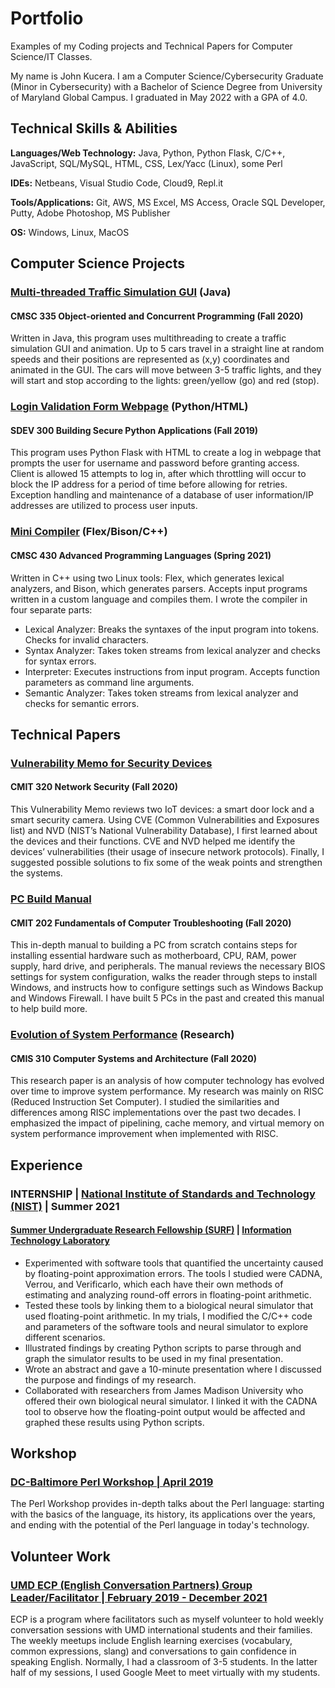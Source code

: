 # Portfolio
Examples of my Coding projects and Technical Papers for Computer Science/IT Classes.

My name is John Kucera. I am a Computer Science/Cybersecurity Graduate (Minor in Cybersecurity) with a Bachelor of Science Degree from University of Maryland Global Campus. I graduated in May 2022 with a GPA of 4.0.

## Technical Skills & Abilities

**Languages/Web Technology:**
Java, Python, Python Flask, C/C++, JavaScript, SQL/MySQL, HTML, CSS, Lex/Yacc (Linux), some Perl

**IDEs:**
Netbeans, Visual Studio Code, Cloud9, Repl.it

**Tools/Applications:**
Git, AWS, MS Excel, MS Access, Oracle SQL Developer, Putty, Adobe Photoshop, MS Publisher

**OS:**
Windows, Linux, MacOS

## Computer Science Projects

### [Multi-threaded Traffic Simulation GUI](./Multi-threadedTrafficSimulationGUI) (Java)
#### CMSC 335 Object-oriented and Concurrent Programming (Fall 2020)

Written in Java, this program uses multithreading to create a traffic simulation GUI and animation. Up to 5 cars travel in a straight line at random speeds and their positions are represented as (x,y) coordinates and animated in the GUI. The cars will move between 3-5 traffic lights, and they will start and stop according to the lights: green/yellow (go) and red (stop).

### [Login Validation Form Webpage](./LoginValidationWebpage) (Python/HTML)
#### SDEV 300 Building Secure Python Applications (Fall 2019)

This program uses Python Flask with HTML to create a log in webpage that prompts the user for username and password before granting access. Client is allowed 15 attempts to log in, after which throttling will occur to block the IP address for a period of time before allowing for retries. Exception handling and maintenance of a database of user information/IP addresses are utilized to process user inputs.

### [Mini Compiler](./MiniCompiler) (Flex/Bison/C++)
#### CMSC 430 Advanced Programming Languages (Spring 2021)

Written in C++ using two Linux tools: Flex, which generates lexical analyzers, and Bison, which generates parsers. Accepts input programs written in a custom language and compiles them. I wrote the compiler in four separate parts:
  * Lexical Analyzer: Breaks the syntaxes of the input program into tokens. Checks for invalid characters.
  * Syntax Analyzer: Takes token streams from lexical analyzer and checks for syntax errors.
  * Interpreter: Executes instructions from input program. Accepts function parameters as command line arguments.
  * Semantic Analyzer: Takes token streams from lexical analyzer and checks for semantic errors.

## Technical Papers

### [Vulnerability Memo for Security Devices](./VulnerabilityMemo.pdf)
#### CMIT 320 Network Security (Fall 2020)

This Vulnerability Memo reviews two IoT devices: a smart door lock and a smart security camera. Using CVE (Common Vulnerabilities and Exposures list) and NVD (NIST’s National Vulnerability Database), I first learned about the devices and their functions.  CVE and NVD helped me identify the devices’ vulnerabilities (their usage of insecure network protocols). Finally, I suggested possible solutions to fix some of the weak points and strengthen the systems.

### [PC Build Manual](./PCBuildManual.pdf) 
#### CMIT 202 Fundamentals of Computer Troubleshooting (Fall 2020)

This in-depth manual to building a PC from scratch contains steps for installing essential hardware such as motherboard, CPU, RAM, power supply, hard drive, and peripherals. The manual reviews the necessary BIOS settings for system configuration, walks the reader through steps to install Windows, and instructs how to configure settings such as Windows Backup and Windows Firewall. I have built 5 PCs in the past and created this manual to help build more.

### [Evolution of System Performance](./SystemPerformance-ResearchPaper.pdf) (Research)
#### CMIS 310 Computer Systems and Architecture (Fall 2020)

This research paper is an analysis of how computer technology has evolved over time to improve system performance. My research was mainly on RISC (Reduced Instruction Set Computer). I studied the similarities and differences among RISC implementations over the past two decades. I emphasized the impact of pipelining, cache memory, and virtual memory on system performance improvement when implemented with RISC.

## Experience
### INTERNSHIP | [National Institute of Standards and Technology (NIST)](https://www.nist.gov/) | Summer 2021
#### [Summer Undergraduate Research Fellowship (SURF)](https://www.nist.gov/surf/) | [Information Technology Laboratory](https://www.nist.gov/itl/)

  * Experimented with software tools that quantified the uncertainty caused by floating-point approximation errors. The tools I studied were CADNA, Verrou, and Verificarlo, which each have their own methods of estimating and analyzing round-off errors in floating-point arithmetic.
  * Tested these tools by linking them to a biological neural simulator that used floating-point arithmetic. In my trials, I modified the C/C++ code and parameters of the software tools and neural simulator to explore different scenarios. 
  * Illustrated findings by creating Python scripts to parse through and graph the simulator results to be used in my final presentation.
  * Wrote an abstract and gave a 10-minute presentation where I discussed the purpose and findings of my research.
  * Collaborated with researchers from James Madison University who offered their own biological neural simulator. I linked it with the CADNA tool to observe how the floating-point output would be affected and graphed these results using Python scripts. 

## Workshop

### [DC-Baltimore Perl Workshop | April 2019](https://dcbpw.org/dcbpw2019/)

The Perl Workshop provides in-depth talks about the Perl language: starting with the basics of the language, its history, its applications over the years, and ending with the potential of the Perl language in today's technology.

## Volunteer Work

### [UMD ECP (English Conversation Partners) Group Leader/Facilitator | February 2019 - December 2021](http://ecpumd.weebly.com/)

ECP is a program where facilitators such as myself volunteer to hold weekly conversation sessions with UMD international students and their families. The weekly meetups include English learning exercises (vocabulary, common expressions, slang) and conversations to gain confidence in speaking English. Normally,  I had a classroom of 3-5 students. In the latter half of my sessions, I used Google Meet to meet virtually with my students.
